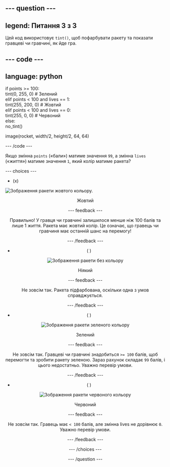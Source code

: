 --- question ---
---
legend: Питання 3 з 3
---

Цей код використовує `tint()`, щоб пофарбувати ракету та показати гравцеві чи гравчині, як йде гра.

--- code ---
---
language: python
---

if points >= 100:    
    tint(0, 255, 0) # Зелений   
elif points < 100 and lives == 1:   
  tint(255, 200, 0) # Жовтий    
elif points < 100 and lives == 0:     
  tint(255, 0, 0) # Червоний     
else:      
  no_tint()

image(rocket, width/2, height/2, 64, 64)

--- /code ---

Якщо змінна `points` («бали») матиме значення `99`, а змінна `lives` («життя») матиме значення `1`, який колір матиме ракета?

--- choices ---

- (x)

![Зображення ракети жовтого кольору.](images/rocket_amber.png)
<div style="text-align: center;">Жовтий

 --- feedback ---

 Правильно! У гравця чи гравчині залишилося менше ніж 100 балів та лише 1 життя. Ракета має жовтий колір. Це означає, що гравець чи гравчиня має останній шанс на перемогу!

 --- /feedback ---

- ( )

![Зображення ракети без кольору](images/rocket_original.png)
<div style="text-align: center;">Ніякий

 --- feedback ---

 Не зовсім так. Ракета підфарбована, оскільки одна з умов справджується.

 --- /feedback ---

- ( )

![Зображення ракети зеленого кольору](images/rocket_green.png)
<div style="text-align: center;">Зелений

 --- feedback ---

 Не зовсім так. Гравцеві чи гравчині знадобиться `>= 100` балів, щоб перемогти та зробити ракету зеленою. Зараз рахунок складає `99` балів, і цього недостатньо. Уважно перевір умови.

 --- /feedback ---

- ( )

![Зображення ракети червоного кольору](images/rocket_red.png)
<div style="text-align: center;">Червоний

 --- feedback ---

 Не зовсім так. Гравець має `< 100` балів, але змінна lives не дорівнює `0`. Уважно перевір умови.

 --- /feedback ---

--- /choices ---

--- /question ---

